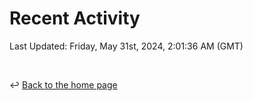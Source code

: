 # Recent Activity

<!--RECENT_ACTIVITY:start-->
<!--RECENT_ACTIVITY:end-->

<!--RECENT_ACTIVITY:last_update-->
Last Updated: Friday, May 31st, 2024, 2:01:36 AM (GMT)
<!--RECENT_ACTIVITY:last_update_end-->

<br>

↩️ [Back to the home page](/README.md)
